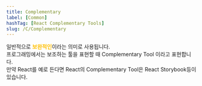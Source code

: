 ```yaml
---
title: Complementary
label: [Common]
hashTag: [React Complementary Tools]
slug: /C/Complementary
---
```

<p>일반적으로 <span style="color:#FFBF00; font-weight:bold;">보완적인</span>이라는 의미로 사용됩니다.<br />
프로그래밍에서는 보조하는 툴을 표현할 때 Complementary Tool 이라고 표현합니다.<br />
만약 React를 예로 든다면 React의 Complementary Tool은 React Storybook등이 있습니다.</p>
